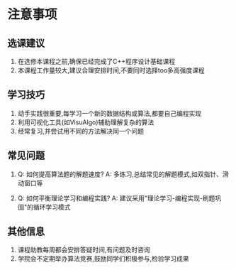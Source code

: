 # 注意事项

## 选课建议
1. 在选修本课程之前,确保已经完成了C++程序设计基础课程
2. 本课程工作量较大,建议合理安排时间,不要同时选择too多高强度课程

## 学习技巧
1. 动手实践很重要,每学习一个新的数据结构或算法,都要自己编程实现
2. 利用可视化工具(如VisuAlgo)辅助理解复杂的算法
3. 经常复习,并尝试用不同的方法解决同一个问题

## 常见问题
1. Q: 如何提高算法题的解题速度?
   A: 多练习,总结常见的解题模式,如双指针、滑动窗口等

2. Q: 如何平衡理论学习和编程实践?
   A: 建议采用"理论学习-编程实现-刷题巩固"的循环学习模式

## 其他信息
1. 课程助教每周都会安排答疑时间,有问题及时咨询
2. 学院会不定期举办算法竞赛,鼓励同学们积极参与,检验学习成果